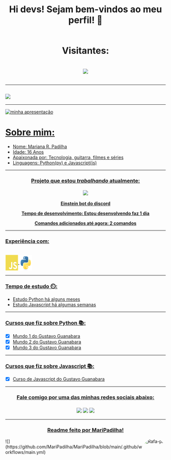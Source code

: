 <h1 align="center"
    <p>
Hi devs! Sejam bem-vindos ao meu perfil! 👋
<br>
<br>
<p align="center">Visitantes:</p>
<p align="center"><img align="center"src="https://profile-counter.glitch.me/MariPadilha/count.svg"/></p>
   </p><hr>
   
</h1>
   <div align="left">
  <a href="https://github.com/MariPadilha">
  <img height="200em" src="https://github-readme-stats.vercel.app/api?username=MariPadilha&show_icons=true&theme=tokyonight&include_all_commits=true&count_private=true"/>
</div>
<hr>

![minha apresentação](https://img.shields.io/static/v1?label=SOBRE-MIM&message=GITHUB&color=<COLOR>&style=<STYLE>&logo=<LOGO>)

# Sobre mim:
- Nome: Mariana R. Padilha
- Idade: 16 Anos
- Apaixonada por: Tecnologia, guitarra, filmes e séries
- Linguagens: Python(py) e Javascript(js)
<hr>

<b><h3><p align="center">Projeto que estou *trabalhando* atualmente:</b></h3></p>

<h4 align="center">
    <img src="https://conteudo.imguol.com.br/c/entretenimento/c3/2017/11/24/albert-einstein-1511565360545_v2_3x4.jpg" width="250" heigth="250"/>
    <p>Einstein bot do discord</p>
    <p>Tempo de desenvolvimento: Estou desenvolvendo faz 1 dia</p>
    <p>Comandos adicionados até agora: 2 comandos</p>
<hr>

### Experiência com:
<div style="display: inline_block"><br>
  <img align="center" alt="Mari-Js" height="50" width="40" src="https://raw.githubusercontent.com/devicons/devicon/master/icons/javascript/javascript-plain.svg">
 <img align="center" alt="Mari-Python" height="50" width="40" src="https://raw.githubusercontent.com/devicons/devicon/master/icons/python/python-original.svg">

<hr>

### Tempo de estudo ⏲️:
- Estudo Python há alguns meses
- Estudo Javascript há algumas semanas
<hr>

### Cursos que fiz sobre Python 📚:

- [x] Mundo 1 do Gustavo Guanabara
- [x] Mundo 2 do Gustavo Guanabara
- [x] Mundo 3 do Gustavo Guanabara

<hr>
  
### Cursos que fiz sobre Javascript 📚:

- [x] Curso de Javascript do Gustavo Guanabara
  
<hr>
<h3 align="center">
    <p><u> Fale comigo por uma das minhas redes sociais abaixo: </u></p>
</h3>
<h3 align="center">
<div> 
  <a href="https://instagram.com/mari_rodrigues.of" target="_blank"><img src="https://img.shields.io/badge/-Instagram-%23E4405F?style=for-the-badge&logo=instagram&logoColor=white" target="_blank"></a>
 <a href="https://discord.gg/wagxzStdcR" target="_blank"><img src="https://img.shields.io/badge/Discord-7289DA?style=for-the-badge&logo=discord&logoColor=white" target="_blank"></a> 
  <a href = "mailto:contatomari.475620@gmail.com"><img src="https://img.shields.io/badge/-Gmail-%23333?style=for-the-badge&logo=gmail&logoColor=white" target="_blank"></a>
</h3>
</div>
<hr>
<h3 align="center">
    <p><u> Readme feito por MariPadilha! </u></p>
</h3>
<div>
    <img align="right" alt="Rafa-pic" height="150" style="border-radius:50px;" src="https://user-images.githubusercontent.com/87348445/171984120-45e3f2fc-32ad-4cd2-8a82-27d6a0becd7a.gif?width=676&height=676">
</div>
    ![](https://github.com/MariPadilha/MariPadilha/blob/main/.github/workflows/main.yml)
